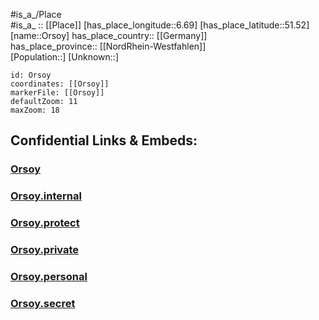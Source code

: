 ﻿---
location: [51.52, 6.69] 
mapzoom: [7,12] 
mapmarker: city 
type: City
tags:
- geo/City


SpocWebEntityId: 33143
isDeleted: false
confidential: public

---
#is_a_/Place  
#is_a_ :: [[Place]] 
[has_place_longitude::6.69] 
[has_place_latitude::51.52] 
[name::Orsoy] 
has_place_country:: [[Germany]]  
has_place_province:: [[NordRhein-Westfahlen]]  
[Population::] 
[Unknown::] 


```leaflet
id: Orsoy
coordinates: [[Orsoy]] 
markerFile: [[Orsoy]] 
defaultZoom: 11 
maxZoom: 18
```


## Confidential Links & Embeds: 

### [Orsoy](/_public/Earth/Continent/Europe/Europe~Central/Germany/Germany~West/Nord_Rhein-Westfalen/counties~NW/Wesel/cities~Wesel/Rheinberg/Orsoy.md) 

### [Orsoy.internal](/_internal/Earth/Continent/Europe/Europe~Central/Germany/Germany~West/Nord_Rhein-Westfalen/counties~NW/Wesel/cities~Wesel/Rheinberg/Orsoy.internal.md) 

### [Orsoy.protect](/_protect/Earth/Continent/Europe/Europe~Central/Germany/Germany~West/Nord_Rhein-Westfalen/counties~NW/Wesel/cities~Wesel/Rheinberg/Orsoy.protect.md) 

### [Orsoy.private](/_private/Earth/Continent/Europe/Europe~Central/Germany/Germany~West/Nord_Rhein-Westfalen/counties~NW/Wesel/cities~Wesel/Rheinberg/Orsoy.private.md) 

### [Orsoy.personal](/_personal/Earth/Continent/Europe/Europe~Central/Germany/Germany~West/Nord_Rhein-Westfalen/counties~NW/Wesel/cities~Wesel/Rheinberg/Orsoy.personal.md) 

### [Orsoy.secret](/_secret/Earth/Continent/Europe/Europe~Central/Germany/Germany~West/Nord_Rhein-Westfalen/counties~NW/Wesel/cities~Wesel/Rheinberg/Orsoy.secret.md) 
